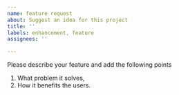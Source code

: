 ```yaml
---
name: feature request
about: Suggest an idea for this project
title: ''
labels: enhancement, feature
assignees: ''

---
```


Please describe your feature and add the following points

1. What problem it solves,
2. How it benefits the users.
